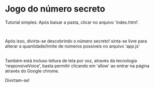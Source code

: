 <h1> Jogo do número secreto</h1>
<p></p>Tutorial simples: Após baixar a pasta, clicar no arquivo 'index.html'.<p/> <br>
<p>Após isso, divirta-se descobrindo o número secreto! sinta-se livre para alterar a quantidade/limite de números possíveis no arquivo 'app.js'<p>
<br>Também está incluso leitura de tela por voz, através da tecnologia 'responsiveVoice', basta permitir clicando em 'allow' ao entrar na página através do Google chrome. 

Divirtam-se!
